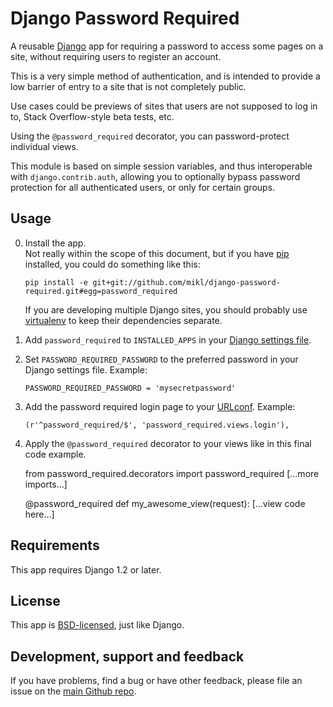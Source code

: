 Django Password Required
========================

A reusable [Django][] app for requiring a password to access some pages on
a site, without requiring users to register an account.

This is a very simple method of authentication, and is intended to
provide a low barrier of entry to a site that is not completely public.

Use cases could be previews of sites that users are not supposed to log
in to, Stack Overflow-style beta tests, etc.

Using the `@password_required` decorator, you can password-protect
individual views.

This module is based on simple session variables, and thus interoperable
with `django.contrib.auth`, allowing you to optionally bypass password
protection for all authenticated users, or only for certain groups.

Usage
-----

0. Install the app.  
   Not really within the scope of this document, but if you have [pip][]
   installed, you could do something like this:

   `pip install -e git+git://github.com/mikl/django-password-required.git#egg=password_required`

   If you are developing multiple Django sites, you should probably use
   [virtualenv][] to keep their dependencies separate.
1. Add `password_required` to `INSTALLED_APPS` in your
   [Django settings file][settings].
2. Set `PASSWORD_REQUIRED_PASSWORD` to the preferred password in your
   Django settings file. Example:

   `PASSWORD_REQUIRED_PASSWORD = 'mysecretpassword'`
3. Add the password required login page to your [URLconf][]. Example:

   `(r'^password_required/$', 'password_required.views.login'),`
4. Apply the `@password_required` decorator to your views like in this
   final code example.


    from password_required.decorators import password_required
    [...more imports...]

    @password_required
    def my_awesome_view(request):
        [...view code here...]


Requirements
------------

This app requires Django 1.2 or later.


License
-------

This app is [BSD-licensed][BSD], just like Django.


Development, support and feedback
---------------------------------

If you have problems, find a bug or have other feedback, please file an
issue on the [main Github repo][repo].

[Django]: http://www.djangoproject.com/
[pip]: http://pip.openplans.org/
[virtualenv]: http://pypi.python.org/pypi/virtualenv
[settings]: http://docs.djangoproject.com/en/1.2/topics/settings/
[URLconf]: http://docs.djangoproject.com/en/1.2/topics/http/urls/#topics-http-urls
[BSD]: http://www.opensource.org/licenses/bsd-license.php
[repo]: http://github.com/mikl/django-password-required


